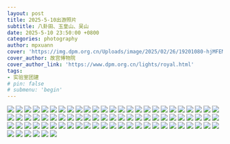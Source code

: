 ```yaml
---
layout: post
title: 2025-5-10出游照片
subtitle: 八卦田、玉皇山、吴山
date: 2025-5-10 23:50:00 +0800
categories: photography
author: mpxuann
cover: 'https://img.dpm.org.cn/Uploads/image/2025/02/26/19201080-hjMFEMTnz218984.jpg'
cover_author: 故宫博物院
cover_author_link: 'https://www.dpm.org.cn/lights/royal.html'
tags: 
- 实验室团建
# pin: false
# submenu: 'begin'
---
```


![](/assets/img/5_10/MG_01.JPG)
![](/assets/img/5_10/MG_02.JPG)
![](/assets/img/5_10/MG_03.JPG)
![](/assets/img/5_10/MG_04.JPG)
![](/assets/img/5_10/MG_05.JPG)
![](/assets/img/5_10/MG_06.JPG)
![](/assets/img/5_10/MG_07.JPG)
![](/assets/img/5_10/MG_08.JPG)
![](/assets/img/5_10/MG_09.JPG)
![](/assets/img/5_10/MG_10.JPG)
![](/assets/img/5_10/MG_11.JPG)
![](/assets/img/5_10/MG_12.JPG)
![](/assets/img/5_10/MG_13.JPG)
![](/assets/img/5_10/MG_14.JPG)
![](/assets/img/5_10/MG_15.JPG)
![](/assets/img/5_10/MG_16.JPG)
![](/assets/img/5_10/MG_17.JPG)
![](/assets/img/5_10/MG_18.JPG)
![](/assets/img/5_10/MG_19.JPG)
![](/assets/img/5_10/MG_20.JPG)
![](/assets/img/5_10/MG_21.JPG)
![](/assets/img/5_10/MG_22.JPG)
![](/assets/img/5_10/MG_23.JPG)
![](/assets/img/5_10/MG_24.JPG)
![](/assets/img/5_10/MG_25.JPG)
![](/assets/img/5_10/MG_26.JPG)
![](/assets/img/5_10/MG_27.JPG)
![](/assets/img/5_10/MG_28.JPG)
![](/assets/img/5_10/MG_29.JPG)
![](/assets/img/5_10/MG_30.JPG)
![](/assets/img/5_10/MG_31.JPG)
![](/assets/img/5_10/MG_32.JPG)
![](/assets/img/5_10/MG_33.JPG)
![](/assets/img/5_10/MG_34.JPG)
![](/assets/img/5_10/MG_35.JPG)
![](/assets/img/5_10/MG_36.JPG)
![](/assets/img/5_10/MG_37.JPG)
![](/assets/img/5_10/MG_38.JPG)
![](/assets/img/5_10/MG_39.JPG)
![](/assets/img/5_10/MG_40.JPG)
![](/assets/img/5_10/MG_41.JPG)
![](/assets/img/5_10/MG_42.JPG)
![](/assets/img/5_10/MG_43.JPG)
![](/assets/img/5_10/MG_44.JPG)
![](/assets/img/5_10/MG_45.JPG)
![](/assets/img/5_10/MG_46.JPG)
![](/assets/img/5_10/MG_47.JPG)
![](/assets/img/5_10/MG_48.JPG)
![](/assets/img/5_10/MG_49.JPG)
![](/assets/img/5_10/MG_50.JPG)
![](/assets/img/5_10/MG_51.JPG)
![](/assets/img/5_10/MG_52.JPG)
![](/assets/img/5_10/MG_53.JPG)
![](/assets/img/5_10/MG_54.JPG)
![](/assets/img/5_10/MG_55.JPG)
![](/assets/img/5_10/MG_56.JPG)
![](/assets/img/5_10/MG_57.JPG)
![](/assets/img/5_10/MG_58.JPG)
![](/assets/img/5_10/MG_59.JPG)
![](/assets/img/5_10/MG_60.JPG)
![](/assets/img/5_10/MG_61.JPG)
![](/assets/img/5_10/MG_62.JPG)
![](/assets/img/5_10/MG_63.JPG)
![](/assets/img/5_10/MG_64.JPG)
![](/assets/img/5_10/MG_65.JPG)
![](/assets/img/5_10/MG_66.JPG)
![](/assets/img/5_10/MG_67.JPG)
![](/assets/img/5_10/MG_68.JPG)
![](/assets/img/5_10/MG_69.JPG)
![](/assets/img/5_10/MG_70.JPG)
![](/assets/img/5_10/MG_71.JPG)
![](/assets/img/5_10/MG_72.JPG)
![](/assets/img/5_10/MG_73.JPG)
![](/assets/img/5_10/MG_74.JPG)
![](/assets/img/5_10/MG_75.JPG)
![](/assets/img/5_10/MG_76.JPG)
![](/assets/img/5_10/MG_77.JPG)
![](/assets/img/5_10/MG_78.JPG)
![](/assets/img/5_10/MG_79.JPG)
![](/assets/img/5_10/MG_80.JPG)
![](/assets/img/5_10/MG_81.JPG)